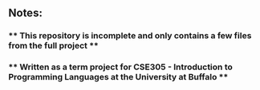 ## Notes:
### ** This repository is incomplete and only contains a few files from the full project **
### ** Written as a term project for CSE305 - Introduction to Programming Languages at the University at Buffalo **
